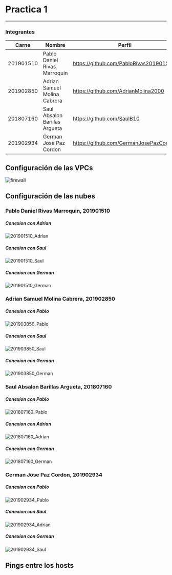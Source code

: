 # Practica 1
---------------
### Integrantes
|Carne | Nombre | Perfil
|-----|-----|-----|
|201901510| Pablo Daniel Rivas Marroquin| https://github.com/PabloRivas201901510
|201902850 |Adrian Samuel Molina Cabrera| https://github.com/AdrianMolina2000
|201807160 | Saul Absalon Barillas Argueta| https://github.com/SaulB10
|201902934 |German Jose Paz Cordon| https://github.com/GermanJosePazCordon


## Configuración de las VPCs
![firewall](ImagenesGit/image.png "firewall")

## Configuración de las nubes

### Pablo Daniel Rivas Marroquin, 201901510
##### Conexion con Adrian
![201901510_Adrian](img/201901510_Adrian.jpeg "PING")
##### Conexion con Saul
![201901510_Saul](img/201901510_Saul.jpeg "PING")
##### Conexion con German
![201901510_German](img/201901510_German.jpeg "PING")

### Adrian Samuel Molina Cabrera, 201902850
##### Conexion con Pablo
![201903850_Pablo](img/201903850_pablo.png "PING")
##### Conexion con Saul
![201903850_Saul](img/201903850_saul.png "PING")
##### Conexion con German
![201903850_German](img/201903850_german.png "PING")


### Saul Absalon Barillas Argueta, 201807160
##### Conexion con Pablo
![201807160_Pablo](img/201807160_Pablo.png "PING")
##### Conexion con Adrian
![201807160_Adrian](img/201807160_Adrian.png "PING")
##### Conexion con German
![201807160_German](img/201807160_German.png "PING")

### German Jose Paz Cordon, 201902934
##### Conexion con Pablo
![201902934_Pablo](img/201902934_pablo.png "PING")
##### Conexion con Saul
![201902934_Adrian](img/201902934_saul.png "PING")
##### Conexion con German
![201902934_Saul](img/201902934_saul.png "PING")

## Pings entre los hosts

